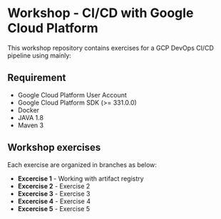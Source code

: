
# Workshop - CI/CD with Google Cloud Platform

This workshop repository contains exercises for a GCP DevOps CI/CD pipeline using mainly:


## Requirement

*   Google Cloud Platform User Account
*   Google Cloud Platform SDK (>= 331.0.0)
*	Docker
*	JAVA 1.8
*   Maven 3

## Workshop exercises

Each exercise are organized in branches as below:

*   **Excercise 1**  - Working with artifact registry
*   **Excercise 2** - Exercise 2
*   **Excercise 3** - Exercise 3
*   **Excercise 4** - Exercise 4
*   **Excercise 5** - Exercise 5
